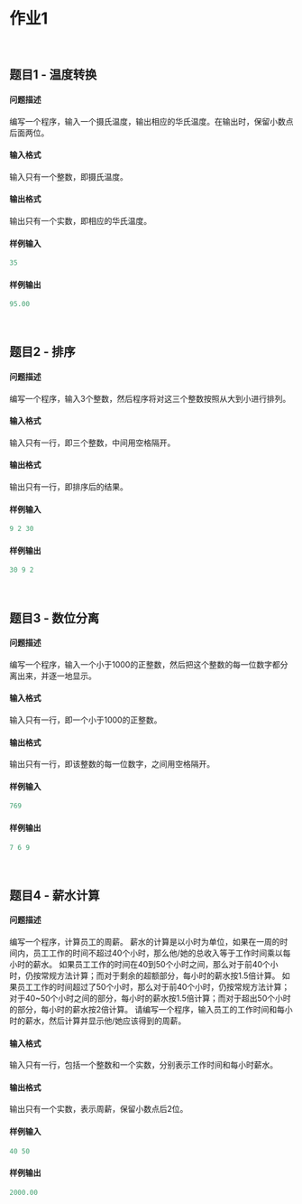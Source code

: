 # 作业1
<br/>

## 题目1 - 温度转换
#### 问题描述
编写一个程序，输入一个摄氏温度，输出相应的华氏温度。在输出时，保留小数点后面两位。
#### 输入格式
输入只有一个整数，即摄氏温度。
#### 输出格式
输出只有一个实数，即相应的华氏温度。
#### 样例输入
``` Python
35
```
#### 样例输出
``` Python
95.00
```
<br/>

## 题目2 - 排序
#### 问题描述
编写一个程序，输入3个整数，然后程序将对这三个整数按照从大到小进行排列。
#### 输入格式
输入只有一行，即三个整数，中间用空格隔开。
#### 输出格式
输出只有一行，即排序后的结果。
#### 样例输入
``` Python
9 2 30
```
#### 样例输出
``` Python
30 9 2
```
<br/>

## 题目3 - 数位分离
#### 问题描述
编写一个程序，输入一个小于1000的正整数，然后把这个整数的每一位数字都分离出来，并逐一地显示。
#### 输入格式
输入只有一行，即一个小于1000的正整数。
#### 输出格式
输出只有一行，即该整数的每一位数字，之间用空格隔开。
#### 样例输入
``` Python
769
```
#### 样例输出
``` Python
7 6 9
```
<br/>

## 题目4 - 薪水计算
#### 问题描述
编写一个程序，计算员工的周薪。
薪水的计算是以小时为单位，如果在一周的时间内，员工工作的时间不超过40个小时，那么他/她的总收入等于工作时间乘以每小时的薪水。
如果员工工作的时间在40到50个小时之间，那么对于前40个小时，仍按常规方法计算；而对于剩余的超额部分，每小时的薪水按1.5倍计算。
如果员工工作的时间超过了50个小时，那么对于前40个小时，仍按常规方法计算；对于40~50个小时之间的部分，每小时的薪水按1.5倍计算；而对于超出50个小时的部分，每小时的薪水按2倍计算。
请编写一个程序，输入员工的工作时间和每小时的薪水，然后计算并显示他/她应该得到的周薪。
#### 输入格式
输入只有一行，包括一个整数和一个实数，分别表示工作时间和每小时薪水。
#### 输出格式
输出只有一个实数，表示周薪，保留小数点后2位。
#### 样例输入
``` Python
40 50
```
#### 样例输出
``` Python
2000.00
```
